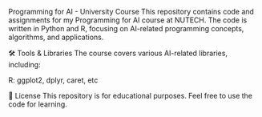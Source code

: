Programming for AI - University Course
This repository contains code and assignments for my Programming for AI course at NUTECH. The code is written in Python and R, focusing on AI-related programming concepts, algorithms, and applications.


🛠️ Tools & Libraries
The course covers various AI-related libraries, including:

R: ggplot2, dplyr, caret, etc

📜 License
This repository is for educational purposes. Feel free to use the code for learning.
